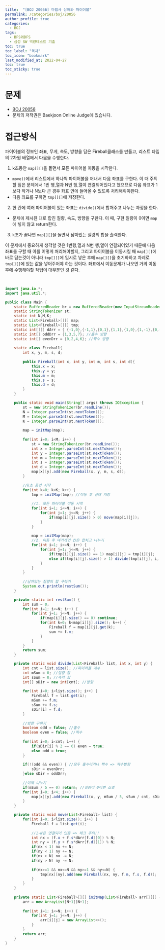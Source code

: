 ```yaml
---
title:  "[BOJ 20056] 마법사 상어와 파이어볼"
permalink: /categories/boj/20056
author_profile: true
categories:
  - BOJ
tags:
  - BFS와DFS  
  - 삼성 SW 역량테스트 기출   
toc: true	
toc_label: "목차"
toc_icon: "bookmark"
last_modified_at: 2022-04-27
toc: true
toc_sticky: true
---
```


# 문제
- [BOJ 20056](https://www.acmicpc.net/problem/20056)  
- 문제의 저작권은 Baekjoon Online Judge에 있습니다.  

# 접근방식  
파이어볼의 정보인 좌표, 무게, 속도, 방향을 담은 Fireball클래스를 만들고, 리스트 타입의 2차원 배열에서 다음을 수행한다.  
1. k초동안 `map[][]`을 돌면서 모든 파이어볼 이동을 시작한다. 
  - `move()`에서 리스트에서 하나씩 파이어볼을 꺼내서 다음 좌표를 구한다. 이 때 주의할 점은 문제에서 1번 행,열과 N번 행,열이 연결되어있다고 했으므로 다음 좌표가 1보다 작거나 N보다 큰 경우 좌표 안에 들어올 수 있또록 처리해줘야한다.  
  - 다음 좌표를 구하면 `tmp[][]`에 저장한다.  

2. 한 칸에 여러 파이어볼이 있는 좌표는 `divide()`에서 합쳐주고 나누는 과정을 한다.  
  - 문제에 제시된 대로 합친 질량, 속도, 방향을 구한다. 이 때, 구한 질량이 0이면 `map`에 넣지 않고 return한다.  

3. k초가 끝나면 `map[][]`을 돌면서 남아있는 질량의 합을 출력한다.  

이 문제에서 중요하게 생각할 것은 1번행,열과 N번 행,열이 연결되어있기 때문에 다음 좌표를 구할 때 이를 어떻게 처리해야할지, 그리고 파이어볼을 이동시킬 때 `map[][]`에 바로 담는것이 아니라 `tmp[][]`에 임시로 넣은 후에 `map[][]`을 초기화하고 차례로 `tmp[][]`에 있는 값을 넣어주어야 하는 것이다. 좌표에서 이동문제가 나오면 거의 이동후에 수행해야할 작업이 대부분인 것 같다.  


<br/>

```java  
import java.io.*;
import java.util.*;

public class Main {
	static BufferedReader br = new BufferedReader(new InputStreamReader(System.in));
	static StringTokenizer st;
	static int N,M,K;
	static List<Fireball>[][] map;
	static List<Fireball>[][] tmp;
	static int[][] dArr = { {-1,0},{-1,1},{0,1},{1,1},{1,0},{1,-1},{0,-1},{-1,-1} };
	static int[] oddDrr = {1,3,5,7}; //홀수 방향
	static int[] evenDrr = {0,2,4,6}; //짝수 방향
	
	static class Fireball{
		int x, y, m, s, d;
		
		public Fireball(int x, int y, int m, int s, int d){
			this.x = x;
			this.y = y;
			this.m = m;
			this.s = s;
			this.d = d;
		}
	}

	public static void main(String[] args) throws IOException {
		st = new StringTokenizer(br.readLine());
		N = Integer.parseInt(st.nextToken());
		M = Integer.parseInt(st.nextToken());
		K = Integer.parseInt(st.nextToken());
		
		map = initMap(map);
		
		for(int i=0; i<M; i++) {
			st = new StringTokenizer(br.readLine());
			int x = Integer.parseInt(st.nextToken());
			int y = Integer.parseInt(st.nextToken());
			int m = Integer.parseInt(st.nextToken());
			int s = Integer.parseInt(st.nextToken());
			int d = Integer.parseInt(st.nextToken());
			map[x][y].add(new Fireball(x, y, m, s, d));
		}
		
		//k초 동안 시작
		for(int k=0; k<K; k++) {
			tmp = initMap(tmp); //이동 후 상태 저장
			
			//1. 모든 파이어볼 이동 시작
			for(int i=1; i<=N; i++) {
				for(int j=1; j<=N; j++) {
					if(map[i][j].size() > 0) move(map[i][j]);
				}
			}
			
			map = initMap(map);
			//2. 이동 후 여러개인 칸은 합치고 나누기
			for(int i=1; i<=N; i++) {
				for(int j=1; j<=N; j++) {
					if(tmp[i][j].size() == 1) map[i][j] = tmp[i][j];
					else if(tmp[i][j].size() > 1) divide(tmp[i][j], i, j);
				}
			}
		}
		
		//남아있는 질량의 합 구하기
		System.out.println(restSum());
	}

	private static int restSum() {
		int sum = 0;
		for(int i=1; i<=N; i++) {
			for(int j=1; j<=N; j++) {
				if(map[i][j].size() == 0) continue;
				for(int k=0; k<map[i][j].size(); k++) {
					Fireball f = map[i][j].get(k);
					sum += f.m;
				}
			}
		}
		return sum;
	}

	private static void divide(List<Fireball> list, int x, int y) {
		int cnt = list.size(); //파이어볼 개수
		int mSum = 0; //질량 합
		int sSum = 0; //속력 합
		int[] sDir = new int[cnt]; //방향 
		
		for(int i=0; i<list.size(); i++) {
			Fireball f = list.get(i);
			mSum += f.m;
			sSum += f.s;
			sDir[i] = f.d;
		}
		
		//방향 구하기
		boolean odd = false; //홀수
		boolean even = false; //짝수
		
		for(int i=0; i<cnt; i++) {
			if(sDir[i] % 2 == 0) even = true;
			else odd = true;
		}
		
		if(!(odd && even)) { //모두 홀수이거나 짝수 => 짝수방향
			sDir = evenDrr;
		}else sDir = oddDrr;
		
		//이제 나누기
		if(mSum / 5 == 0) return; //질량이 0이면 소멸
		for(int i=0; i<4; i++) {
			map[x][y].add(new Fireball(x, y, mSum / 5, sSum / cnt, sDir[i]));
		}
	}

	private static void move(List<Fireball> list) {
		for(int i=0; i<list.size(); i++) {
			Fireball f = list.get(i);
			
			//1-N은 연결되어 있음 => 체크 주의!!
			int nx = (f.x + f.s*dArr[f.d][0]) % N;
			int ny = (f.y + f.s*dArr[f.d][1]) % N;
			if(nx < 1) nx += N;
			if(ny < 1) ny += N;
            if(nx > N) nx -= N;
			if(ny > N) ny -= N;
			
			if(nx>=1 && nx<=N && ny>=1 && ny<=N) {
				tmp[nx][ny].add(new Fireball(nx, ny, f.m, f.s, f.d));
			}
		}
	}
	
	private static List<Fireball>[][] initMap(List<Fireball> arr[][]) {
		arr = new ArrayList[N+1][N+1];
		
		for(int i=1; i<=N; i++) {
			for(int j=1; j<=N; j++) {
				arr[i][j] = new ArrayList<>();
			}
		}
		return arr;
	}
}
```